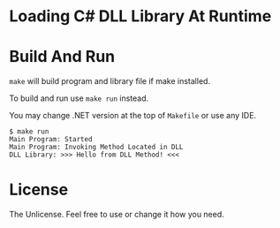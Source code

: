 # Loading C# DLL Library At Runtime

# Build And Run
`make` will build program and library file if make installed.

To build and run use `make run` instead.

You may change .NET version at the top of `Makefile` or use any IDE.

```
$ make run
Main Program: Started
Main Program: Invoking Method Located in DLL
DLL Library: >>> Hello from DLL Method! <<<
```

# License
The Unlicense. Feel free to use or change it how you need.
